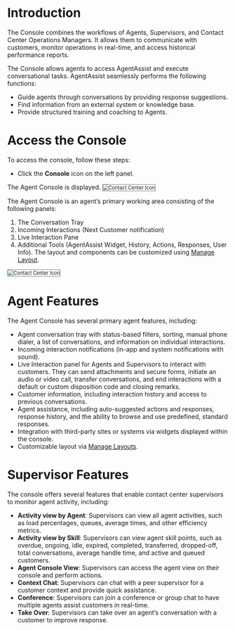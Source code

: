 # Introduction

The Console combines the workflows of Agents, Supervisors, and Contact Center Operations Managers. It allows them to communicate with customers, monitor operations in real-time, and access historical performance reports.

The Console allows agents to access AgentAssist and execute conversational tasks. AgentAssist seamlessly performs the following functions:

* Guide agents through conversations by providing response suggestions.
* Find information from an external system or knowledge base.
* Provide structured training and coaching to Agents.

# Access the Console

To access the console, follow these steps:

* Click the **Console** icon on the left panel.

The Agent Console is displayed.
<img src="../images/contact-center-icon.png" alt="Contact Center Icon" title="Contact Center Icon" style="border: 1px solid gray; zoom:80%;">

The Agent Console is an agent’s primary working area consisting of the following panels:

1. The Conversation Tray
2. Incoming Interactions (Next Customer notification)
3. Live Interaction Pane
4. Additional Tools (AgentAssist Widget, History, Actions, Responses, User Info). The layout and components can be customized using [Manage Layout](https://docs.kore.ai/smartassist/console/manage-layout/).
<img src="../images/console-layout.png" alt="Contact Center Icon" title="Contact Center Icon" style="border: 1px solid gray; zoom:80%;">

# Agent Features

The Agent Console has several primary agent features, including:

* Agent conversation tray with status-based filters, sorting, manual phone dialer, a list of conversations, and information on individual interactions.
* Incoming interaction notifications (in-app and system notifications with sound).
* Live Interaction panel for Agents and Supervisors to interact with customers. They can send attachments and secure forms, initiate an audio or video call, transfer conversations, and end interactions with a default or custom disposition code and closing remarks.
* Customer information, including interaction history and access to previous conversations.
* Agent assistance, including auto-suggested actions and responses, response history, and the ability to browse and use predefined, standard responses.
* Integration with third-party sites or systems via widgets displayed within the console.
* Customizable layout via [Manage Layouts](https://docs.kore.ai/smartassist/console/manage-layout/).

# Supervisor Features

The console offers several features that enable contact center supervisors to monitor agent activity, including:

* **Activity view by Agent**: Supervisors can view all agent activities, such as load percentages, queues, average times, and other efficiency metrics.
* **Activity view by Skill**: Supervisors can view agent skill points, such as overdue, ongoing, idle, expired, completed, transferred, dropped-off, total conversations, average handle time, and active and queued customers.
* **Agent Console View**: Supervisors can access the agent view on their console and perform actions.
* **Context Chat**: Supervisors can chat with a peer supervisor for a customer context and provide quick assistance.
* **Conference**: Supervisors can join a conference or group chat to have multiple agents assist customers in real-time.
* **Take Over**: Supervisors can take over an agent’s conversation with a customer to improve response.